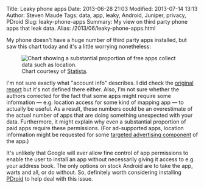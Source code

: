 Title: Leaky phone apps
Date: 2013-06-28 21:03
Modified: 2013-07-14 13:13
Author: Steven Maude
Tags: data, app, leaky, Android, Juniper, privacy, PDroid
Slug: leaky-phone-apps
Summary: My view on third party phone apps that leak data.
Alias: /2013/06/leaky-phone-apps.html

My phone doesn't have a huge number of third party apps installed, but
saw this chart today and it's a little worrying nonetheless:

<figure class="article-figure">
  <img src="{static}/images/2013/Free_apps_chart.jpg" alt="Chart showing a substantial proportion of free apps collect data such as location.">
  <figcaption>Chart courtesy of <a href="http://www.statista.com/topics/876/android/chart/1228/free-apps-are-hungry-for-user-data/">Statista</a>.</figcaption>
</figure>

I'm not sure exactly what "account info" describes. I did check the
[original
report](http://www.juniper.net/us/en/forms/mobile-threats-report/) but
it's not defined there either. Also, I'm not sure whether the authors
corrected for the fact that some apps might require some information —
e.g. location access for some kind of mapping app — to actually be
useful. As a result, these numbers could be an overestimate of the
actual number of apps that are doing something unexpected with your
data. Furthermore, it might explain why even a substantial proportion of
paid apps require these permissions. (For ad-supported apps, location
information might be requested for some [targeted advertising
component](https://en.wikipedia.org/wiki/Location-based_advertising) of
the app.)

It's unlikely that Google will ever allow fine control of app
permissions to enable the user to install an app without necessarily
giving it access to e.g. your address book. The only options on stock
Android are to take the app, warts and all, or do without. So,
definitely worth considering installing
[PDroid](http://www.stevenmaude.co.uk/2013/05/patching-android-roms-for-pdroid-using)
to help deal with this issue.
